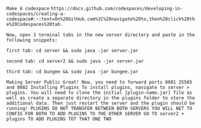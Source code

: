 ` Make A codespace `
`https://docs.github.com/codespaces/developing-in-codespaces/creating-a-codespace#:~:text=On%20GitHub.com%2C%20navigate%20to,then%20click%20the%20Codespaces%20tab.`

`Now, open 3 terminal tabs in the new server directory and paste in the following snippets:`

`first tab: cd server && sudo java -jar server.jar`

`second tab: cd server2 && sudo java -jar server.jar`

`third tab: cd bungee && sudo java -jar bungee.jar`


`Making Server Public
Great! Now, you need to forward ports 8081 25565 and 8082
Installing Plugins
To install plugins, navigate to server > plugins. You will need to clone the initial [plugin-name.jar] file as well as create a separate directory in the plugins folder to store the additional data. Then just restart the server and the plugin should be running! PLUGINS DO NOT TRANSFER BETWEEN BOTH SERVERS YOU WILL NET TO CONFIG FOR BOTH TO ADD PLUGINS TO THE OTHER SERVER GO TO server2 > plugins TO ADD PLUGINS TOT THAT ONE TWO `
